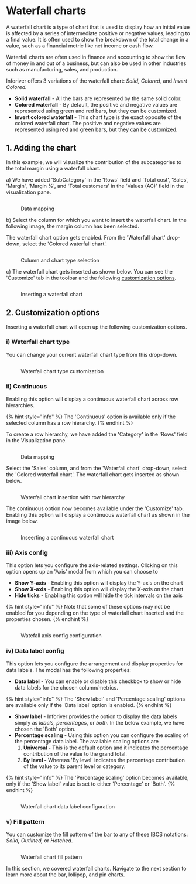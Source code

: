 # Waterfall charts

A waterfall chart is a type of chart that is used to display how an initial value is affected by a series of intermediate positive or negative values, leading to a final value. It is often used to show the breakdown of the total change in a value, such as a financial metric like net income or cash flow.&#x20;

Waterfall charts are often used in finance and accounting to show the flow of money in and out of a business, but can also be used in other industries such as manufacturing, sales, and production.

Inforiver offers 3 variations of the waterfall chart: _Solid, Colored,_ and _Invert Colored._

* **Solid waterfall** - All the bars are represented by the same solid color.&#x20;
* **Colored waterfall** - By default, the positive and negative values are represented using green and red bars, but they can be customized.
* **Invert colored waterfall** - This chart type is the exact opposite of the colored waterfall chart. The positive and negative values are represented using red and green bars, but they can be customized.

## 1. Adding the chart

In this example, we will visualize the contribution of the subcategories to the total margin using a waterfall chart.

a) We have added 'SubCategory' in the 'Rows' field and 'Total cost', 'Sales', 'Margin', 'Margin %', and 'Total customers' in the 'Values (AC)' field in the visualization pane.

<figure><img src="../../.gitbook/assets/waterfall-chart-pane.png" alt=""><figcaption><p>Data mapping</p></figcaption></figure>

b) Select the column for which you want to insert the waterfall chart. In the following image, the margin column has been selected.

The waterfall chart option gets enabled. From the 'Waterfall chart' drop-down, select the 'Colored waterfall chart'.&#x20;

<figure><img src="../../.gitbook/assets/waterfall-chart-selection (2).png" alt=""><figcaption><p>Column and chart type selection</p></figcaption></figure>

c) The waterfall chart gets inserted as shown below. You can see the 'Customize' tab in the toolbar and the following [customization options](waterfall-charts.md#2.-customization-options).

<figure><img src="../../.gitbook/assets/waterfall-chart.png" alt=""><figcaption><p>Inserting a waterfall chart</p></figcaption></figure>

## 2. Customization options

Inserting a waterfall chart will open up the following customization options.

### **i) Waterfall chart type**&#x20;

You can change your current waterfall chart type from this drop-down.

<figure><img src="../../.gitbook/assets/waterfall-chart-type.png" alt=""><figcaption><p>Waterfall chart type customization</p></figcaption></figure>

### **ii) Continuous**&#x20;

Enabling this option will display a continuous waterfall chart across row hierarchies.

{% hint style="info" %}
The 'Continuous' option is available only if the selected column has a row hierarchy.
{% endhint %}

To create a row hierarchy, we have added the 'Category' in the 'Rows' field in the Visualization pane.

<figure><img src="../../.gitbook/assets/waterfallchart-visualization-pane (1).png" alt=""><figcaption><p>Data mapping</p></figcaption></figure>

Select the 'Sales' column, and from the 'Waterfall chart' drop-down, select the 'Colored waterfall chart'.  The waterfall chart gets inserted as shown below.

<figure><img src="../../.gitbook/assets/waterfall-chart-insertion.png" alt=""><figcaption><p>Waterfall chart insertion with row hierarchy</p></figcaption></figure>

The continuous option now becomes available under the 'Customize' tab. Enabling this option will display a continuous waterfall chart as shown in the image below.

<figure><img src="../../.gitbook/assets/continuous-waterfall-insertion (2).png" alt=""><figcaption><p>Inseerting a continuous waterfall chart</p></figcaption></figure>

### **iii) Axis config**&#x20;

This option lets you configure the axis-related settings. Clicking on this option opens up an 'Axis' modal from which you can choose to&#x20;

* **Show Y-axis** - Enabling this option will display the Y-axis on the chart
* **Show X-axis** - Enabling this option will display the X-axis on the chart
* **Hide ticks** - Enabling this option will hide the tick intervals on the axis

{% hint style="info" %}
Note that some of these options may not be enabled for you depending on the type of waterfall chart inserted and the properties chosen.
{% endhint %}

<figure><img src="../../.gitbook/assets/waterfall-axis-config.png" alt=""><figcaption><p>Watefall axis config configuration</p></figcaption></figure>

### **iv) Data label config**&#x20;

This option lets you configure the arrangement and display properties for data labels. The modal has the following properties:

* **Data label** - You can enable or disable this checkbox to show or hide data labels for the chosen column/metrics.&#x20;

{% hint style="info" %}
The 'Show label' and 'Percentage scaling' options are available only if the 'Data label' option is enabled.
{% endhint %}

* **Show label** - Inforiver provides the option to display the data labels simply as _labels_, _percentages_, or _both_. In the below example, we have chosen the 'Both' option.
* **Percentage scaling** - Using this option you can configure the scaling of the percentage data label. The available scaling options are
  1. **Universal -** This is the default option and it indicates the percentage contribution of the value to the grand total.
  2. **By level -** Whereas 'By level' indicates the percentage contribution of the value to its parent level or category.

{% hint style="info" %}
The 'Percentage scaling' option becomes available, only if the 'Show label' value is set to either 'Percentage' or 'Both'.
{% endhint %}

<figure><img src="../../.gitbook/assets/waterfall-show-datalabel.png" alt=""><figcaption><p>Waterfall chart data label configuration</p></figcaption></figure>

### **v) Fill pattern**&#x20;

You can customize the fill pattern of the bar to any of these IBCS notations: _Solid, Outlined,_ or _Hatched_.

<figure><img src="../../.gitbook/assets/waterfall-fill-pattern.png" alt=""><figcaption><p>Waterfall chart fill pattern</p></figcaption></figure>

In this section, we covered waterfall charts. Navigate to the next section to learn more about the bar, lollipop, and pin charts.
